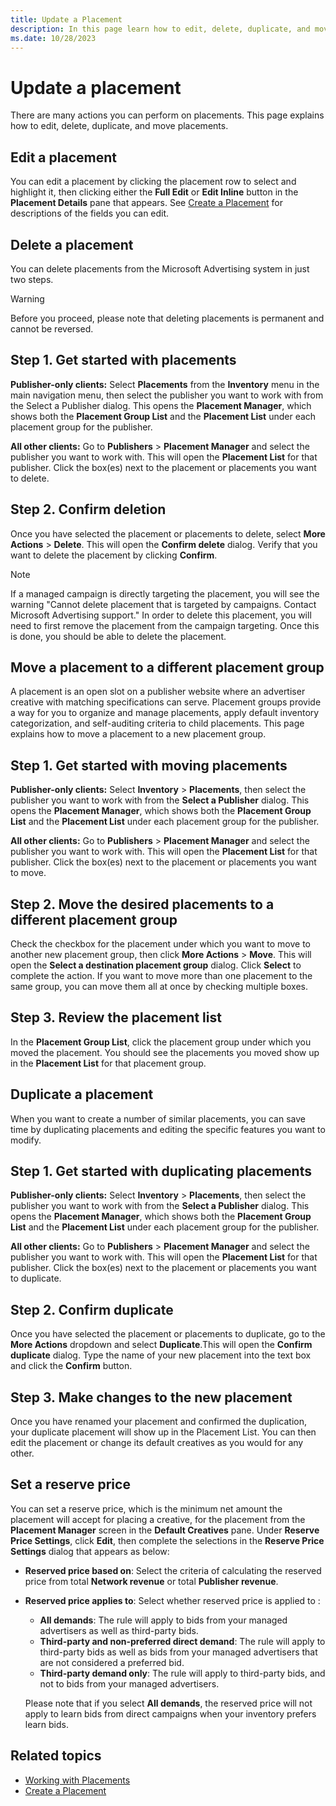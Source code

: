 ```yaml
---
title: Update a Placement
description: In this page learn how to edit, delete, duplicate, and move placements. 
ms.date: 10/28/2023
---
```



# Update a placement

There are many actions you can perform on placements. This page explains
how to edit, delete, duplicate, and move placements.

## Edit a placement

You can edit a placement by clicking the placement row to select and
highlight it, then clicking either the **Full
Edit** or **Edit Inline** button in
the **Placement Details** pane that
appears. See [Create a Placement](create-a-placement.md) for descriptions of the fields you can edit.

## Delete a placement

You can delete placements from the Microsoft Advertising system
in just two steps.

> [!WARNING]
> Before you proceed, please note that deleting placements is permanent and cannot be reversed.

## Step 1. Get started with placements

**Publisher-only clients:** Select
**Placements** from the
**Inventory** menu in the main
navigation menu, then select the publisher you want to work with from
the Select a Publisher dialog. This opens the
**Placement Manager**, which shows
both the **Placement Group List** and the
**Placement List** under each placement
group for the publisher.

**All other clients:** Go to **Publishers** \> **Placement Manager**
and select the publisher you want to work with. This will open the
**Placement List** for that publisher.
Click the box(es) next to the placement or placements you want to
delete.

## Step 2. Confirm deletion

Once you have selected the placement or placements to delete, select
**More Actions** \> **Delete**. This
will open the **Confirm delete**
dialog. Verify that you want to delete the placement by clicking
**Confirm**.

> [!NOTE]
> If a managed campaign is directly targeting the placement, you will see the warning "Cannot delete placement that is targeted by campaigns. Contact Microsoft Advertising support." In order to delete this placement, you will need to first remove the placement from the campaign targeting. Once this is done, you should be able to delete the placement.

## Move a placement to a different placement group

A placement is an open slot on a publisher website where an advertiser
creative with matching specifications can serve. Placement groups
provide a way for you to organize and manage placements, apply default
inventory categorization, and self-auditing criteria to child
placements. This page explains how to move a placement to a new
placement group.

## Step 1. Get started with moving placements

**Publisher-only clients:** Select **Inventory** \> **Placements**, then select the publisher you want to work with from the **Select a Publisher** dialog. This opens the **Placement Manager**, which shows both the **Placement Group List** and the **Placement List** under each placement group for the publisher.

**All other clients:** Go to **Publishers** \> **Placement Manager**
and select the publisher you want to work with. This will open the
**Placement List** for that publisher.
Click the box(es) next to the placement or placements you want to move.

## Step 2. Move the desired placements to a different placement group

Check the checkbox for the placement under which you want to move to
another new placement group, then click
**More Actions** \> **Move**. This will
open the **Select a destination placement
group** dialog. Click **Select** to
complete the action. If you want to move more than one placement to the
same group, you can move them all at once by checking multiple boxes.

## Step 3. Review the placement list

In the **Placement Group List**, click the
placement group under which you moved the placement. You should see the
placements you moved show up in the
**Placement List** for that placement
group.

## Duplicate a placement

When you want to create a number of similar placements, you can save
time by duplicating placements and editing the specific features you
want to modify.

## Step 1. Get started with duplicating placements

**Publisher-only clients:** Select **Inventory** \> **Placements**, then select the
publisher you want to work with from the
**Select a Publisher** dialog. This
opens the **Placement Manager**, which
shows both the **Placement Group
List** and the **Placement List**
under each placement group for the publisher.

**All other clients:** Go to
**Publishers** \> **Placement Manager**
and select the publisher you want to work with. This will open the
**Placement List** for that publisher.
Click the box(es) next to the placement or placements you want to
duplicate.

## Step 2. Confirm duplicate

Once you have selected the placement or placements to duplicate, go to
the **More Actions** dropdown and select
**Duplicate**.This will open the
**Confirm duplicate** dialog. Type the
name of your new placement into the text box and click
the **Confirm** button.

## Step 3. Make changes to the new placement

Once you have renamed your placement and confirmed the duplication, your
duplicate placement will show up in the Placement List. You can then
edit the placement or change its default creatives as you would for any
other.

## Set a reserve price

You can set a reserve price, which is the minimum net amount the
placement will accept for placing a creative, for the placement from the
**Placement Manager** screen in the
**Default Creatives** pane. Under
**Reserve Price Settings**, click
**Edit**, then complete the selections in
the **Reserve Price Settings** dialog that
appears as below:

- **Reserved price based on**: Select
  the criteria of calculating the reserved price from total
  **Network revenue** or total
  **Publisher revenue**.
- **Reserved price applies to**:
  Select whether reserved price is applied to :
  - **All demands**: The rule will
    apply to bids from your managed advertisers as well as third-party
    bids.
  - **Third-party and non-preferred direct
    demand**: The rule will apply to third-party bids as well as
    bids from your managed advertisers that are not considered a
    preferred bid.
  - **Third-party demand only**: The
    rule will apply to third-party bids, and not to bids from your
    managed advertisers.

  Please note that if you select **All
  demands**, the reserved price will not apply to learn bids from
  direct campaigns when your inventory prefers learn bids.

## Related topics

- [Working with Placements](working-with-placements.md)
- [Create a Placement](create-a-placement.md)